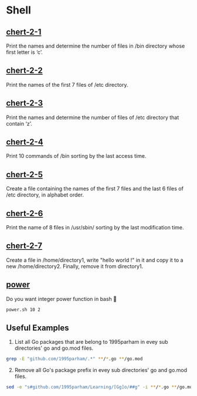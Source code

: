 # Shell
## [chert-2-1](chert-2/chert-2-1.sh)
Print the names and determine the number of files in /bin directory whose
first letter is ‘c’.

## [chert-2-2](chert-2/chert-2-2.sh)
Print the names of the first 7 files of /etc directory.

## [chert-2-3](chert-2/chert-2-3.sh)
Print the names and determine the number of files of /etc directory that
contain ‘z’.

## [chert-2-4](chert-2/chert-2-4.sh)
Print 10 commands of /bin sorting by the last access time.

## [chert-2-5](chert-2/chert-2-5.sh)
Create a file containing the names of the first 7 files and the last 6 files of
/etc directory, in alphabet order.

## [chert-2-6](chert-2/chert-2-6.sh)
Print the name of 8 files in /usr/sbin/ sorting by the last modification time.

## [chert-2-7](chert-2/chert-2-7.sh)
Create a file in /home/directory1, write "hello world !" in it and copy it to a
new /home/directory2. Finally, remove it from directory1.

## [power](power.sh)
Do you want integer power function in bash 🙈
```sh
power.sh 10 2
```

## Useful Examples
1. List all Go packages that are belong to 1995parham in evey sub directories' go and go.mod files.

```sh
grep -E "github.com/1995parham/.*" **/*.go **/go.mod
```

2. Remove all Go's package prefix in evey sub directories' go and go.mod files.

```sh
sed -e "s#github.com/1995parham/Learning/[Gg]o/##g" -i **/*.go **/go.mod
```
